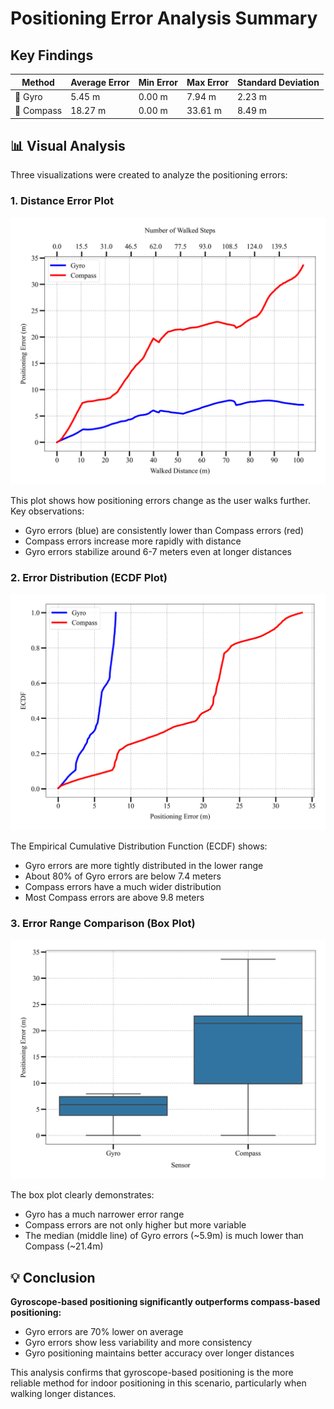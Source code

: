 # Positioning Error Analysis Summary

## Key Findings

| Method   | Average Error | Min Error | Max Error | Standard Deviation |
|----------|---------------|-----------|-----------|-------------------|
| 📱 Gyro  | 5.45 m        | 0.00 m    | 7.94 m    | 2.23 m           |
| 🧭 Compass| 18.27 m       | 0.00 m    | 33.61 m   | 8.49 m           |

## 📊 Visual Analysis

Three visualizations were created to analyze the positioning errors:

### 1. Distance Error Plot
![Distance Error Plot](distance_error_plot.png)

This plot shows how positioning errors change as the user walks further. Key observations:
- Gyro errors (blue) are consistently lower than Compass errors (red)
- Compass errors increase more rapidly with distance
- Gyro errors stabilize around 6-7 meters even at longer distances

### 2. Error Distribution (ECDF Plot)
![ECDF Plot](ecdf_plot.png)

The Empirical Cumulative Distribution Function (ECDF) shows:
- Gyro errors are more tightly distributed in the lower range
- About 80% of Gyro errors are below 7.4 meters
- Compass errors have a much wider distribution
- Most Compass errors are above 9.8 meters

### 3. Error Range Comparison (Box Plot)
![Box Plot](box_plot.png)

The box plot clearly demonstrates:
- Gyro has a much narrower error range
- Compass errors are not only higher but more variable
- The median (middle line) of Gyro errors (~5.9m) is much lower than Compass (~21.4m)

## 💡 Conclusion

**Gyroscope-based positioning significantly outperforms compass-based positioning:**
- Gyro errors are 70% lower on average
- Gyro errors show less variability and more consistency
- Gyro positioning maintains better accuracy over longer distances

This analysis confirms that gyroscope-based positioning is the more reliable method for indoor positioning in this scenario, particularly when walking longer distances. 